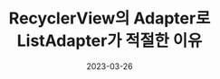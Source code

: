 ---
date: '2023-03-26'
title: 'RecyclerView의 Adapter로 ListAdapter가 적절한 이유'
categories: ['Android', 'UI']
summary: 'View 속에 숨은 알고리즘을 찾아서'
thumbnail: './test2.png'
---
